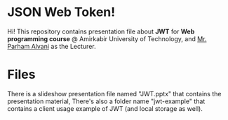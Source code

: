 # JSON Web Token!

Hi! This repository contains presentation file about  **JWT** for **Web programming course** @ Amirkabir University of Technology, and [Mr. Parham Alvani](https://github.com/1995parham) as the Lecturer.



# Files

There is a slideshow presentation file named "JWT.pptx" that contains the presentation material, There's also a folder name "jwt-example" that contains a client usage example of JWT (and local storage as well). 
